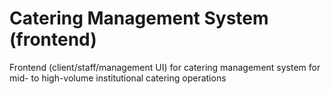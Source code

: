 # Catering Management System (frontend)

Frontend (client/staff/management UI) for catering management system for mid- to high-volume institutional catering operations
